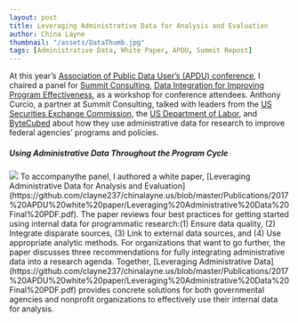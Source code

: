 ```yaml
---
layout: post
title: Leveraging Administrative Data for Analysis and Evaluation
author: China Layne
thumbnail: "/assets/DataThumb.jpg"
tags: [Administrative Data, White Paper, APDU, Summit Repost]
---
```

At this year’s [Association of Public Data User’s (APDU) conference](https://www.summitllc.us/blog/apdu.org), I chaired a panel for [Summit Consulting](https://www.summitllc.us/), [Data Integration for Improving Program Effectiveness](http://apdu.org/education/conference/2017-annual-conference/agenda-2017-annual-conference/), as a workshop for conference attendees. Anthony Curcio, a partner at Summit Consulting, talked with leaders from the [US Securities Exchange Commission](https://www.sec.gov/), the [US Department of Labor](https://www.dol.gov/), and [ByteCubed](http://bytecubed.com/) about how they use administrative data for research to improve federal agencies’ programs and policies. 

<h5>Using Administrative Data Throughout the Program Cycle</h5>
<img class="left" src="/assets/ProgramCycleSmall.png"> To accompanythe panel, I authored a white paper, [Leveraging Administrative Data for Analysis and Evaluation](https://github.com/clayne237/chinalayne.us/blob/master/Publications/2017%20APDU%20white%20paper/Leveraging%20Administrative%20Data%20Final%20PDF.pdf). The paper reviews four best practices for getting started using internal data for programmatic research:(1) Ensure data quality, (2) Integrate disparate sources, (3) Link to external data sources, and (4) Use appropriate analytic methods. For organizations that want to go further, the paper discusses three recommendations for fully integrating administrative data into a research agenda. Together, [Leveraging Administrative Data](https://github.com/clayne237/chinalayne.us/blob/master/Publications/2017%20APDU%20white%20paper/Leveraging%20Administrative%20Data%20Final%20PDF.pdf) provides concrete solutions for both governmental agencies and nonprofit organizations to effectively use their internal data for analysis.
